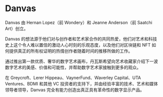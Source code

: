 # Danvas

Danvas 由 Hernan Lopez（前 Wondery）和 Jeanne Anderson（前 Saatchi Art）创立。

Danvas 的想法源于他们对与创作者和艺术家合作的共同热爱，他们对艺术和科技史上这个令人难以置信的激动人心时刻的乐观态度，以及他们对区块链和 NFT 如何提供真正的所有权证明的热情创作者随着时间的推移所做的工作。

通过推出第一款优质、奢华的数字艺术画布，丹瓦斯希望向艺术收藏家介绍下一波数字艺术的美感、价值和可能性，并帮助数字艺术家接触到更多的观众。

在 Greycroft、Lerer Hippeau、VaynerFund、Waverley Capital、UTA Ventures、BDMI 和其他 VC 投资者的支持下，并由经验丰富的技术、艺术和媒体领导者领导，Danvas 完全有能力创造出真正具有革命性的数字显示产品。
